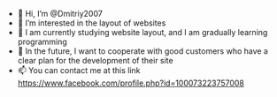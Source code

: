 - 👋 Hi, I’m @Dmitriy2007
- 👀 I’m interested in the layout of websites
- 🌱 I am currently studying website layout, and I am gradually learning programming
- 💞️ In the future, I want to cooperate with good customers who have a clear plan for the development of their site
- 📫 You can contact me at this link https://www.facebook.com/profile.php?id=100073223757008

<!---
Dmitriy2007/Dmitriy2007 is a ✨ special ✨ repository because its `README.md` (this file) appears on your GitHub profile.
You can click the Preview link to take a look at your changes.
--->
